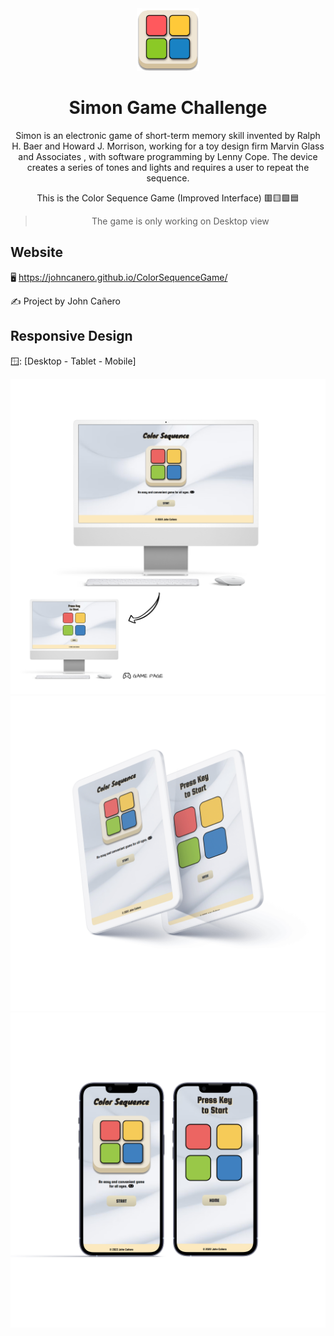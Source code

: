 <!-- markdownlint-configure-file {
  "MD013": {
    "code_blocks": false,
    "tables": false
  },
  "MD033": false,
  "MD041": false
} -->

<div align="center">
  <a href="https://johncanero.github.io/ColorSequenceGame/" target="_blank">
    <img alt="simon-logo" height="100" src="/images/colorSequenceLogo.png"/>
  </a>
</div>

<div align="center">

# Simon Game Challenge

Simon is an electronic game of short-term memory skill invented by Ralph H. Baer
and Howard J. Morrison, working for a toy design firm Marvin Glass and Associates
, with software programming by Lenny Cope. The device creates a series of tones
and lights and requires a user to repeat the sequence.

This is the Color Sequence Game (Improved Interface) 🟥🟨🟩🟦
> The game is only working on Desktop view

</div>

## Website

🖥️ https://johncanero.github.io/ColorSequenceGame/

✍️ Project by John Cañero

## Responsive Design

🪟: [Desktop - Tablet - Mobile]

![Desktop View - Simon Game](/images/desktopView.jpg)
![Tablet View - Simon Game](/images/tabletView.jpg)
![Mobile View - Simon Game](/images/mobileResponsive.jpg)
